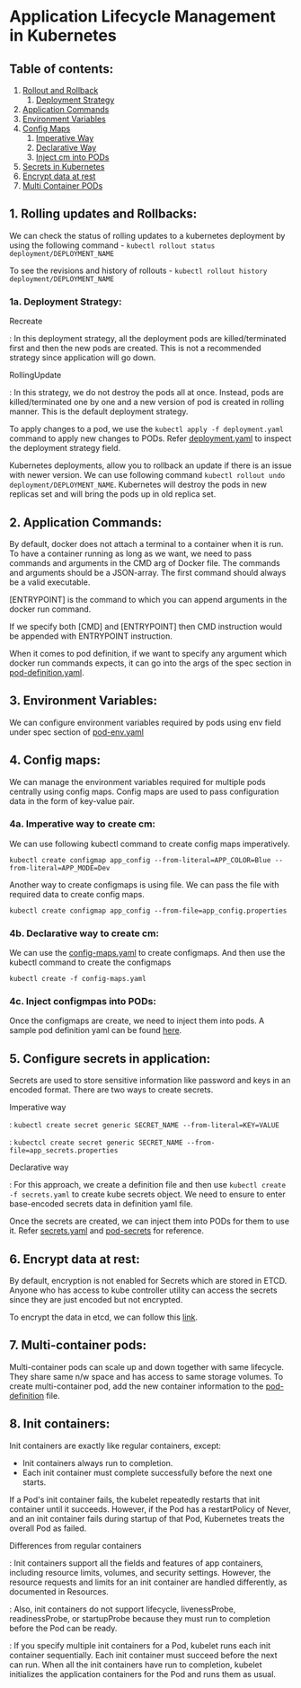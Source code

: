 # Application Lifecycle Management in Kubernetes

## Table of contents:

1. [Rollout and Rollback](#1-rolling-updates-and-rollbacks-)
   1. [Deployment Strategy](#1a-deployment-strategy-)
2. [Application Commands](#2-application-commands-)
3. [Environment Variables](#3-environment-variables-)
4. [Config Maps](#4-config-maps-)
   1. [Imperative Way](#4a-imperative-way-to-create-cm-)
   2. [Declarative Way](#4b-declarative-way-to-create-cm-)
   3. [Inject cm into PODs](#4c-inject-configmpas-into-pods-)
5. [Secrets in Kubernetes](#5-configure-secrets-in-application-)
6. [Encrypt data at rest](#6-encrypt-data-at-rest-)
7. [Multi Container PODs](#7-multi-container-pods-)


## 1. Rolling updates and Rollbacks:

We can check the status of rolling updates to a kubernetes deployment by using the following command - 
```kubectl rollout status deployment/DEPLOYMENT_NAME```

To see the revisions and history of rollouts -
```kubectl rollout history deployment/DEPLOYMENT_NAME```

### 1a. Deployment Strategy:

Recreate

: In this deployment strategy, all the deployment pods are killed/terminated first and then the new pods are created. This
is not a recommended strategy since application will go down.

RollingUpdate

: In this strategy, we do not destroy the pods all at once. Instead, pods are killed/terminated one by one and a new version
of pod is created in rolling manner. This is the default deployment strategy.

To apply changes to a pod, we use the ```kubectl apply -f deployment.yaml``` command to apply new changes to PODs. Refer
[deployment.yaml](../Deployments/deployment.yaml) to inspect the deployment strategy field.

Kubernetes deployments, allow you to rollback an update if there is an issue with newer version. We can use following command
```kubectl rollout undo deployment/DEPLOYMENT_NAME```. Kubernetes will destroy the pods in new replicas set and will bring the
pods up in old replica set.

## 2. Application Commands:

By default, docker does not attach a terminal to a container when it is run. To have a container running as long as we want,
we need to pass commands and arguments in the CMD arg of Docker file. The commands and arguments should be a JSON-array. 
The first command should always be a valid executable.

[ENTRYPOINT] is the command to which you can append arguments in the docker run command.

If we specify both [CMD] and [ENTRYPOINT] then CMD instruction would be appended with ENTRYPOINT instruction.

When it comes to pod definition, if we want to specify any argument which docker run commands expects, it can go into the args
of the spec section in [pod-definition.yaml](pod-args.yaml). 

## 3. Environment Variables:

We can configure environment variables required by pods using env field under spec section of [pod-env.yaml](pod-env.yaml)

## 4. Config maps:

We can manage the environment variables required for multiple pods centrally using config maps. Config maps are used to pass
configuration data in the form of key-value pair.

### 4a. Imperative way to create cm:

We can use following kubectl command to create config maps imperatively.

```kubectl create configmap app_config --from-literal=APP_COLOR=Blue --from-literal=APP_MODE=Dev```

Another way to create configmaps is using file. We can pass the file with required data to create config maps.

```kubectl create configmap app_config --from-file=app_config.properties```

### 4b. Declarative way to create cm:

We can use the [config-maps.yaml](config-maps.yaml) to create configmaps. And then use the kubectl command to create the
configmaps

```kubectl create -f config-maps.yaml```

### 4c. Inject configmpas into PODs:

Once the configmaps are create, we need to inject them into pods. A sample pod definition yaml can be found [here](pods-config-maps.yaml).

## 5. Configure secrets in application:

Secrets are used to store sensitive information like password and keys  in an encoded format. There are two ways to create secrets.

Imperative way

:  ```
   kubectl create secret generic SECRET_NAME --from-literal=KEY=VALUE ```

: ```kubectcl create secret generic SECRET_NAME --from-file=app_secrets.properties```

Declarative way

: For this approach, we create a definition file and then use ```kubectl create -f secrets.yaml``` to create kube secrets object.
We need to ensure to enter base-encoded secrets data in definition yaml file.

Once the secrets are created, we can inject them into PODs for them to use it. Refer [secrets.yaml](secrets.yaml) and 
[pod-secrets](pod-secrets.yaml) for reference.

## 6. Encrypt data at rest:

By default, encryption is not enabled for Secrets which are stored in ETCD. Anyone who has access to kube controller utility
can access the secrets since they are just encoded but not encrypted. 

To encrypt the data in etcd, we can follow this [link](https://kubernetes.io/docs/tasks/administer-cluster/encrypt-data/).

## 7. Multi-container pods:

Multi-container pods can scale up and down together with same lifecycle. They share same n/w space and has access to same
storage volumes. To create multi-container pod, add the new container information to the [pod-definition](multicontainer.yaml) file.

## 8. Init containers:

Init containers are exactly like regular containers, except:

- Init containers always run to completion.
- Each init container must complete successfully before the next one starts.

If a Pod's init container fails, the kubelet repeatedly restarts that init container until it succeeds. However, if the 
Pod has a restartPolicy of Never, and an init container fails during startup of that Pod, Kubernetes treats the overall 
Pod as failed.

Differences from regular containers

: Init containers support all the fields and features of app containers, including resource limits, volumes, and security 
settings. However, the resource requests and limits for an init container are handled differently, as documented in Resources.

: Also, init containers do not support lifecycle, livenessProbe, readinessProbe, or startupProbe because they must run to 
completion before the Pod can be ready.

: If you specify multiple init containers for a Pod, kubelet runs each init container sequentially. Each init container 
must succeed before the next can run. When all the init containers have run to completion, kubelet initializes the 
application containers for the Pod and runs them as usual.